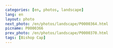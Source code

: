 ```yaml
---
categories: [en, photos, landscape]
lang: en
layout: photo
next_photo: /en/photos/landscape/P0000364.html
picname: P0000366
prev_photo: /en/photos/landscape/P0000370.html
tags: [Bishop Cap]
---
```

